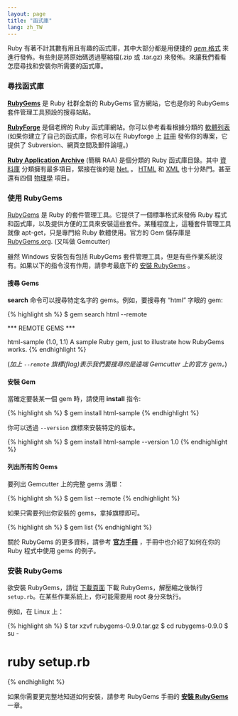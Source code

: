 ```yaml
---
layout: page
title: "函式庫"
lang: zh_TW
---
```


Ruby 有著不計其數有用且有趣的函式庫，其中大部分都是用便捷的 [*gem* 格式][1] 來進行發佈。有些則是將原始碼透過壓縮檔(.zip
或 .tar.gz) 來發佈。來讓我們看看怎麼尋找和安裝你所需要的函式庫。

### 尋找函式庫

[**RubyGems**][2] 是 Ruby 社群全新的 RubyGems 官方網站，它也是你的 RubyGems
套件管理工具預設的搜尋站點。

[**RubyForge**][3] 是個老牌的 Ruby 函式庫網站。你可以參考看看根據分類的 [軟體列表][4]
(如果你建立了自己的函式庫，你也可以在 Rubyforge 上 [註冊][5] 發佈你的專案，它提供了
Subversion、網頁空間及郵件論壇。)

[**Ruby Application Archive**][6] (簡稱 RAA) 是個分類的 Ruby 函式庫目錄。其中 [資料庫][7]
分類擁有最多項目，緊接在後的是 [Net.][8] 。 [HTML][9] 和 [XML][10] 也十分熱門。甚至還有四個 [物理學][11]
項目。

### 使用 RubyGems

[RubyGems][1] 是 Ruby 的套件管理工具。它提供了一個標準格式來發佈 Ruby
程式和函式庫，以及提供方便的工具來安裝這些套件。某種程度上，這種套件管理工具就像 apt-get，只是專門給 Ruby 軟體使用。官方的 Gem
儲存庫是 [RubyGems.org][12]. (又叫做 Gemcutter)

雖然 Windows 安裝包有包括 RubyGems 套件管理工具，但是有些作業系統沒有。如果以下的指令沒有作用，請參考最底下的 [安裝
RubyGems](#installing-rubygems) 。

#### 搜尋 Gems

**search** 命令可以搜尋特定名字的 gems。例如，要搜尋有 “html” 字眼的 gem:

{% highlight sh %}
$ gem search html --remote

 *** REMOTE GEMS ***

 html-sample (1.0, 1.1)
    A sample Ruby gem, just to illustrate how RubyGems works.
{% endhighlight %}

(*加上 `--remote` 旗標(flag)表示我們要搜尋的是遠端 Gemcutter 上的官方 gem。*)

#### 安裝 Gem

當確定要裝某一個 gem 時，請使用 **install** 指令:

{% highlight sh %}
$ gem install html-sample
{% endhighlight %}

你可以透過 `--version` 旗標來安裝特定的版本。

{% highlight sh %}
$ gem install html-sample --version 1.0
{% endhighlight %}

#### 列出所有的 Gems

要列出 Gemcutter 上的完整 gems 清單：

{% highlight sh %}
$ gem list --remote
{% endhighlight %}

如果只需要列出你安裝的 gems，拿掉旗標即可。

{% highlight sh %}
$ gem list
{% endhighlight %}

關於 RubyGems 的更多資料，請參考 [**官方手冊**][13] ，手冊中也介紹了如何在你的 Ruby 程式中使用 gems 的例子。

### 安裝 RubyGems

欲安裝 RubyGems，請從 [下載頁面][14] 下載 RubyGems，解壓縮之後執行
`setup.rb`。在某些作業系統上，你可能需要用 root 身分來執行。

例如，在 Linux 上：

{% highlight sh %}
$ tar xzvf rubygems-0.9.0.tar.gz
$ cd rubygems-0.9.0
$ su -
# ruby setup.rb
{% endhighlight %}

如果你需要更完整地知道如何安裝，請參考 RubyGems 手冊的 [**安裝 RubyGems**][15] 一章。



[1]: http://docs.rubygems.org
[2]: http://rubygems.org/
[3]: http://rubyforge.org/
[4]: http://rubyforge.org/softwaremap/trove_list.php
[5]: http://rubyforge.org/register/
[6]: http://raa.ruby-lang.org/
[7]: http://raa.ruby-lang.org/cat.rhtml?category_major=Library;category_minor=Database
[8]: http://raa.ruby-lang.org/cat.rhtml?category_major=Library;category_minor=Net
[9]: http://raa.ruby-lang.org/cat.rhtml?category_major=Library;category_minor=HTML
[10]: http://raa.ruby-lang.org/cat.rhtml?category_major=Library;category_minor=XML
[11]: http://raa.ruby-lang.org/cat.rhtml?category_major=Library;category_minor=Physics
[12]: http://rubygems.org
[13]: http://rubygems.org/read/chapter/1
[14]: http://rubygems.org/pages/download
[15]: http://rubygems.org/read/chapter/3
